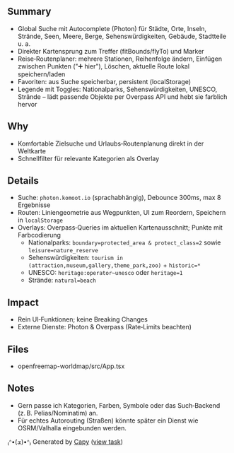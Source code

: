 ## Summary
- Global Suche mit Autocomplete (Photon) für Städte, Orte, Inseln, Strände, Seen, Meere, Berge, Sehenswürdigkeiten, Gebäude, Stadtteile u. a.
- Direkter Kartensprung zum Treffer (fitBounds/flyTo) und Marker
- Reise‑Routenplaner: mehrere Stationen, Reihenfolge ändern, Einfügen zwischen Punkten ("➕ hier"), Löschen, aktuelle Route lokal speichern/laden
- Favoriten: aus Suche speicherbar, persistent (localStorage)
- Legende mit Toggles: Nationalparks, Sehenswürdigkeiten, UNESCO, Strände – lädt passende Objekte per Overpass API und hebt sie farblich hervor

## Why
- Komfortable Zielsuche und Urlaubs‑Routenplanung direkt in der Weltkarte
- Schnellfilter für relevante Kategorien als Overlay

## Details
- Suche: `photon.komoot.io` (sprachabhängig), Debounce 300ms, max 8 Ergebnisse
- Routen: Liniengeometrie aus Wegpunkten, UI zum Reordern, Speichern in `localStorage`
- Overlays: Overpass‑Queries im aktuellen Kartenausschnitt; Punkte mit Farbcodierung
  - Nationalparks: `boundary=protected_area & protect_class=2` sowie `leisure=nature_reserve`
  - Sehenswürdigkeiten: `tourism in (attraction,museum,gallery,theme_park,zoo)` + `historic=*`
  - UNESCO: `heritage:operator~unesco` oder `heritage=1`
  - Strände: `natural=beach`

## Impact
- Rein UI‑Funktionen; keine Breaking Changes
- Externe Dienste: Photon & Overpass (Rate‑Limits beachten)

## Files
- openfreemap-worldmap/src/App.tsx

## Notes
- Gern passe ich Kategorien, Farben, Symbole oder das Such‑Backend (z. B. Pelias/Nominatim) an.
- Für echtes Autorouting (Straßen) könnte später ein Dienst wie OSRM/Valhalla eingebunden werden.

₍ᐢ•(ܫ)•ᐢ₎ Generated by [Capy](https://capy.ai) ([view task](https://capy.ai/project/af7193b1-1b9b-42fa-b2be-605d968004f8/task/8ee8dfdb-65a5-47b8-b1a9-9208530ddf31))